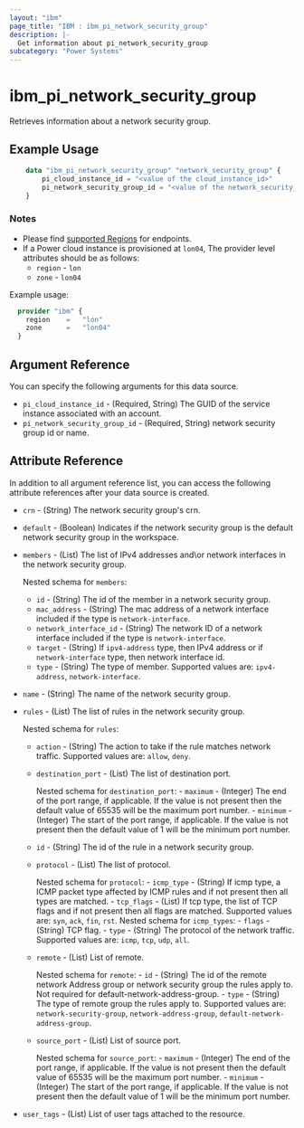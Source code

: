 ```yaml
---
layout: "ibm"
page_title: "IBM : ibm_pi_network_security_group"
description: |-
  Get information about pi_network_security_group
subcategory: "Power Systems"
---
```


# ibm_pi_network_security_group

Retrieves information about a network security group.

## Example Usage

```terraform
    data "ibm_pi_network_security_group" "network_security_group" {
        pi_cloud_instance_id = "<value of the cloud_instance_id>"
        pi_network_security_group_id = "<value of the network_security_group_id>"
    }
```

### Notes

- Please find [supported Regions](https://cloud.ibm.com/apidocs/power-cloud#endpoint) for endpoints.
- If a Power cloud instance is provisioned at `lon04`, The provider level attributes should be as follows:
  - `region` - `lon`
  - `zone` - `lon04`
  
Example usage:

  ```terraform
    provider "ibm" {
      region    =   "lon"
      zone      =   "lon04"
    }
  ```

## Argument Reference

You can specify the following arguments for this data source.

- `pi_cloud_instance_id` - (Required, String) The GUID of the service instance associated with an account.
- `pi_network_security_group_id` - (Required, String) network security group id or name.

## Attribute Reference

In addition to all argument reference list, you can access the following attribute references after your data source is created.

- `crn` - (String) The network security group's crn.
- `default` - (Boolean) Indicates if the network security group is the default network security group in the workspace.

- `members` - (List) The list of IPv4 addresses and\or network interfaces in the network security group.

  Nested schema for `members`:
  - `id` - (String) The id of the member in a network security group.
  - `mac_address` - (String) The mac address of a network interface included if the type is `network-interface`.
  - `network_interface_id` - (String) The network ID of a network interface included if the type is `network-interface`.
  - `target` - (String) If `ipv4-address` type, then IPv4 address or if `network-interface` type, then network interface id.
  - `type` - (String) The type of member. Supported values are: `ipv4-address`, `network-interface`.

- `name` - (String) The name of the network security group.

- `rules` - (List) The list of rules in the network security group.

  Nested schema for `rules`:
  - `action` - (String) The action to take if the rule matches network traffic. Supported values are: `allow`, `deny`.
  - `destination_port` - (List) The list of destination port.

      Nested schema for `destination_port`:
        - `maximum` - (Integer) The end of the port range, if applicable. If the value is not present then the default value of 65535 will be the maximum port number.
        - `minimum` - (Integer) The start of the port range, if applicable. If the value is not present then the default value of 1 will be the minimum port number.
  - `id` - (String) The id of the rule in a network security group.
  - `protocol` - (List) The list of protocol.

      Nested schema for `protocol`:
        - `icmp_type` - (String) If icmp type, a ICMP packet type affected by ICMP rules and if not present then all types are matched.
        - `tcp_flags` - (List) If tcp type, the list of TCP flags and if not present then all flags are matched. Supported values are: `syn`, `ack`, `fin`, `rst`.
         Nested schema for `icmp_types`:
         - `flags` - (String) TCP flag.
        - `type` - (String) The protocol of the network traffic. Supported values are: `icmp`, `tcp`, `udp`, `all`.
  - `remote` - (List) List of remote.

      Nested schema for `remote`:
        - `id` - (String) The id of the remote network Address group or network security group the rules apply to. Not required for default-network-address-group.
        - `type` - (String) The type of remote group the rules apply to. Supported values are: `network-security-group`, `network-address-group`, `default-network-address-group`.
  - `source_port` - (List) List of source port.

      Nested schema for `source_port`:
        - `maximum` - (Integer) The end of the port range, if applicable. If the value is not present then the default value of 65535 will be the maximum port number.
        - `minimum` - (Integer) The start of the port range, if applicable. If the value is not present then the default value of 1 will be the minimum port number.
- `user_tags` - (List) List of user tags attached to the resource.
